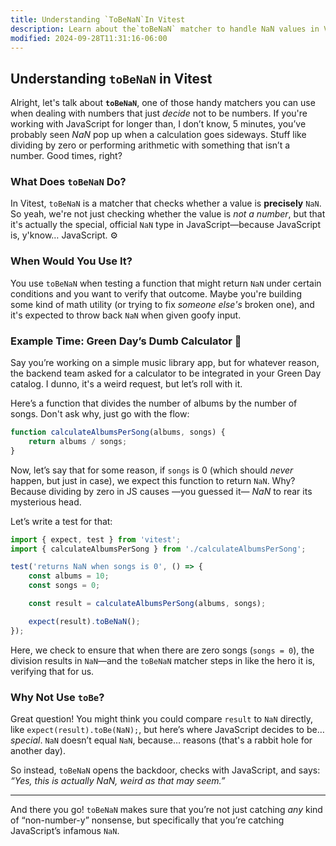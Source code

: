 ```yaml
---
title: Understanding `ToBeNaN`In Vitest
description: Learn about the`toBeNaN` matcher to handle NaN values in Vitest.
modified: 2024-09-28T11:31:16-06:00
---
```


## Understanding `toBeNaN` in Vitest

Alright, let's talk about **`toBeNaN`**, one of those handy matchers you can use when dealing with numbers that just *decide* not to be numbers. If you're working with JavaScript for longer than, I don’t know, 5 minutes, you’ve probably seen *NaN* pop up when a calculation goes sideways. Stuff like dividing by zero or performing arithmetic with something that isn’t a number. Good times, right?

### What Does `toBeNaN` Do?

In Vitest, `toBeNaN` is a matcher that checks whether a value is **precisely** `NaN`. So yeah, we're not just checking whether the value is *not a number*, but that it's actually the special, official `NaN` type in JavaScript—because JavaScript is, y'know… JavaScript. ⚙️

### When Would You Use It?

You use `toBeNaN` when testing a function that might return `NaN` under certain conditions and you want to verify that outcome. Maybe you're building some kind of math utility (or trying to fix *someone else's* broken one), and it's expected to throw back `NaN` when given goofy input.

### Example Time: Green Day’s Dumb Calculator 🎤

Say you’re working on a simple music library app, but for whatever reason, the backend team asked for a calculator to be integrated in your Green Day catalog. I dunno, it's a weird request, but let’s roll with it.

Here’s a function that divides the number of albums by the number of songs. Don't ask why, just go with the flow:

```javascript
function calculateAlbumsPerSong(albums, songs) {
	return albums / songs;
}
```

Now, let’s say that for some reason, if `songs` is 0 (which should *never* happen, but just in case), we expect this function to return `NaN`. Why? Because dividing by zero in JS causes —you guessed it— *NaN* to rear its mysterious head.

Let’s write a test for that:

```javascript
import { expect, test } from 'vitest';
import { calculateAlbumsPerSong } from './calculateAlbumsPerSong';

test('returns NaN when songs is 0', () => {
	const albums = 10;
	const songs = 0;

	const result = calculateAlbumsPerSong(albums, songs);

	expect(result).toBeNaN();
});
```

Here, we check to ensure that when there are zero songs (`songs = 0`), the division results in `NaN`—and the `toBeNaN` matcher steps in like the hero it is, verifying that for us.

### Why Not Use `toBe`?

Great question! You might think you could compare `result` to `NaN` directly, like `expect(result).toBe(NaN);`, but here’s where JavaScript decides to be… *special*. `NaN` doesn’t equal `NaN`, because… reasons (that's a rabbit hole for another day).

So instead, `toBeNaN` opens the backdoor, checks with JavaScript, and says: *“Yes, this is actually NaN, weird as that may seem.”*

***

And there you go! `toBeNaN` makes sure that you’re not just catching *any* kind of “non-number-y” nonsense, but specifically that you’re catching JavaScript’s infamous `NaN`.

```ts
```
